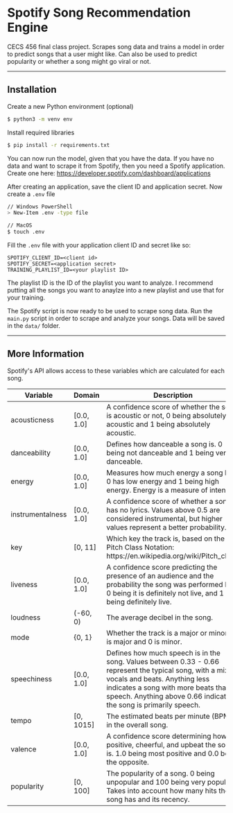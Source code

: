 # Spotify Song Recommendation Engine

CECS 456 final class project. Scrapes song data and trains a model in order to predict songs that a user might like. Can also be used to predict popularity or whether a song might go viral or not.

---

## Installation


Create a new Python environment (optional)

```bash
$ python3 -m venv env
```

Install required libraries

```bash
$ pip install -r requirements.txt
```

You can now run the model, given that you have the data. If you have no data and want to scrape it from Spotify, then you need a Spotify application. Create one here: https://developer.spotify.com/dashboard/applications

After creating an application, save the client ID and application secret. Now create a `.env` file

```bash
// Windows PowerShell
> New-Item .env -type file

// MacOS
$ touch .env
```

Fill the `.env` file with your application client ID and secret like so:

```
SPOTIFY_CLIENT_ID=<client id>
SPOTIFY_SECRET=<application secret>
TRAINING_PLAYLIST_ID=<your playlist ID>
```

The playlist ID is the ID of the playlist you want to analyze. I recommend putting all the songs you want to anaylze into a new playlist and use that for your training.

The Spotify script is now ready to be used to scrape song data. Run the `main.py` script in order to scrape and analyze your songs. Data will be saved in the `data/` folder.

---

## More Information

Spotify's API allows access to these variables which are calculated for each song.

| Variable         | Domain         | Description                                                                                                                                                                                                                                                    |
|------------------|----------------|----------------------------------------------------------------------------------------------------------------------------------------------------------------------------------------------------------------------------------------------------------------|
| acousticness     | \[0\.0, 1\.0\] | A confidence score of whether the song is acoustic or not, 0 being absolutely not acoustic and 1 being absolutely acoustic\.                                                                                                                                   |
| danceability     | \[0\.0, 1\.0\] | Defines how danceable a song is\. 0 being not danceable and 1 being very danceable\.                                                                                                                                                                           |
| energy           | \[0\.0, 1\.0\] | Measures how much energy a song has\. 0 has low energy and 1 being high energy\. Energy is a measure of intensity\.                                                                                                                                            |
| instrumentalness | \[0\.0, 1\.0\] | A confidence score of whether a song has no lyrics\. Values above 0\.5 are considered instrumental, but higher values represent a better probability\.                                                                                                         |
| key              | \[0, 11\]      | Which key the track is, based on the Pitch Class Notation: https://en\.wikipedia\.org/wiki/Pitch\_class\.                                                                                                                                                      |
| liveness         | \[0\.0, 1\.0\] | A confidence score predicting the presence of an audience and the probability the song was performed live\. 0 being it is definitely not live, and 1 being definitely live\.                                                                                   |
| loudness         | \(\-60, 0\)    | The average decibel in the song\.                                                                                                                                                                                                                              |
| mode             | \{0, 1\}       | Whether the track is a major or minor\. 1 is major and 0 is minor\.                                                                                                                                                                                            |
| speechiness      | \[0\.0, 1\.0\] | Defines how much speech is in the song\. Values between 0\.33 \- 0\.66 represent the typical song, with a mix of vocals and beats\. Anything less indicates a song with more beats than speech\. Anything above 0\.66 indicates the song is primarily speech\. |
| tempo            | \[0, 1015\]    | The estimated beats per minute \(BPM\) in the overall song\.                                                                                                                                                                                                   |
| valence          | \[0\.0, 1\.0\] | A confidence score determining how positive, cheerful, and upbeat the song is\. 1\.0 being most positive and 0\.0 being the opposite\.                                                                                                                         |
| popularity       | \[0, 100\]     | The popularity of a song\. 0 being unpopular and 100 being very popular\. Takes into account how many hits the song has and its recency\.                                                                                                                      |
